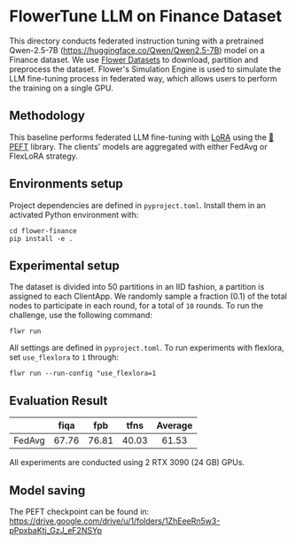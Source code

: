 # FlowerTune LLM on Finance Dataset

This directory conducts federated instruction tuning with a pretrained Qwen-2.5-7B (https://huggingface.co/Qwen/Qwen2.5-7B) model on a Finance dataset.
We use [Flower Datasets](https://flower.dev/docs/datasets/) to download, partition and preprocess the dataset.
Flower's Simulation Engine is used to simulate the LLM fine-tuning process in federated way,
which allows users to perform the training on a single GPU.


## Methodology

This baseline performs federated LLM fine-tuning with [LoRA](https://arxiv.org/pdf/2106.09685) using the [🤗PEFT](https://huggingface.co/docs/peft/en/index) library.
The clients' models are aggregated with either FedAvg or FlexLoRA strategy. 

## Environments setup

Project dependencies are defined in `pyproject.toml`. Install them in an activated Python environment with:

```shell
cd flower-finance
pip install -e .
```

## Experimental setup

The dataset is divided into 50 partitions in an IID fashion, a partition is assigned to each ClientApp.
We randomly sample a fraction (0.1) of the total nodes to participate in each round, for a total of `10` rounds.
To run the challenge, use the following command:
```shell
flwr run
```
All settings are defined in `pyproject.toml`. To run experiments with flexlora, set `use_flexlora` to `1` through:
```shell
flwr run --run-config "use_flexlora=1
```

## Evaluation Result


|          | fiqa  |  fpb  | tfns  | Average |
|:--------:|:-----:|:-----:|:-----:|:-------:|
|  FedAvg  | 67.76 | 76.81 | 40.03 |  61.53  |

All experiments are conducted using 2 RTX 3090 (24 GB) GPUs.
## Model saving

The PEFT checkpoint can be found in: https://drive.google.com/drive/u/1/folders/1ZhEeeRn5w3-pPpxbaKtj_GzJ_eF2NSYp


